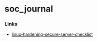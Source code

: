 # soc_journal

### Links

- [linux-hardening-secure-server-checklist](https://www.pluralsight.com/blog/it-ops/linux-hardening-secure-server-checklist)
